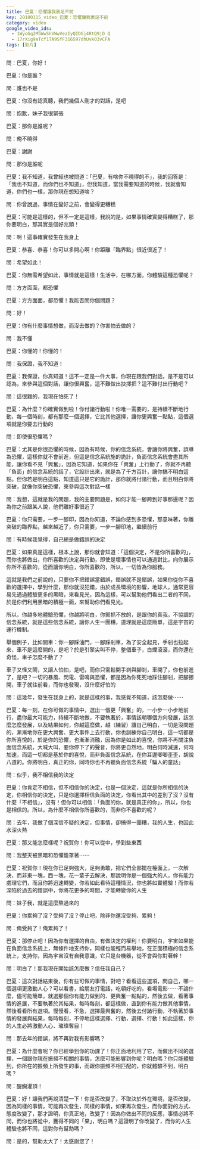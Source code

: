 ```yaml
---
title: 巴夏：恐懼讓我裹足不前
key: 20180115_video_巴夏：恐懼讓我裹足不前
category: video
google_video_ids:
  - 1WyoGq2M5WwShVWwVezIyQIDGj4RtQ9jD_Q
  - 17rXig9aTcf1TA9SfF316597dhUvkO3vCFA
tags: [影片]
---
```


問：巴夏，你好！

巴夏：你是誰？

問：誰也不是

巴夏：你沒有認真聽，我們幾個人剛才的對話，是吧

問：抱歉，妹子我很緊張

巴夏：那你是誰呢？

問：俺不曉得

巴夏：謝謝

問：那你是誰呢

巴夏：我不知道，我曾經也被問道：「巴夏，有啥你不曉得的不」，我的回答是：「我也不知道，而你們也不知道」，但我知道，當我需要知道的時候，我就會知道，你們也一樣，那你現在想知道啥？

問：你曾說過，事情在變好之前，會變得更糟糕

巴夏：可能是這樣的，但不一定是這樣，我說的是，如果事情確實變得糟糕了，那你要明白，那其實是個好兆頭！

問：啊！這事確實發生在我身上

巴夏：恭喜、恭喜！你可以多開心啊！你距離「臨界點」很近很近了！

問：希望如此！

巴夏：你無需希望如此，事情就是這樣！生活中，在哪方面，你體驗這種恐懼呢？

問：方方面面，都恐懼

巴夏：方方面面，都恐懼！我能否問你個問題？

問：好！

巴夏：你有什麼事情想做，而沒去做的？你害怕去做的？

問：我不懂

巴夏：你懂的！你懂的！

問：我保證，我不知道！

巴夏：我保證，你真知道！這不一定是一件大事，你現在跟我們對話，是不是可以認為，來參與這個對話，讓你很興奮，這不難做出抉擇把？這不難付出行動吧？

問：這很難的，我現在怕死了！

巴夏：為什麼？你確實做到啦！你付諸行動啦！你唯一需要的，是持續不斷地行動，每一個時刻，都有那麼一個選擇，它比其他選擇，讓你更興奮一點點，這個選項就是你要去行動的

問：即使很恐懼嗎？

巴夏：尤其是你很恐懼的時候，因為有時候，你的信念系統，會讓你將興奮，誤導為恐懼，這樣你就不會前進，但這是信念系統施的詭計，負面信念系統會盡其所能，讓你看不見「興奮」，因為它知道，如果你在「興奮」上行動了，你就不再聽「負面」的信念系統的話了，它設計出來，就是為了千方百計，讓你搞不明白這點。但你若是明白這點，知道這只是它的詭計，那你就將付諸行動，而且明白你將突破，就像你突破恐懼，來參與這次對話一樣

問：我想，這就是我的問題，我的主要問題是，如何才能一腳跨到好事那邊呢？因為你之前跟某人說，他們離好事很近了

巴夏：你只需要，一步一腳印，因為你知道，不論你感到多恐懼，那意味著，你離突破的臨界點，越來越近了，你只需要，一步一腳印地，繼續前行

問：有時候我覺得，自己總是做錯誤的決定

巴夏：如果真是這樣，根本上說，那你就會知道：「這個決定，不是你所喜歡的」，而你也將做出，你所喜歡的決定與行動，即使是壞事情也可以通過對比，向你展示你所不喜歡的，從而讓你明白，你所喜歡的，所以，一切皆為你服務。

這就是我們之前說的，只要你不把錯誤當錯誤，錯誤就不是錯誤，如果你從你不喜歡的選擇中，學到什麼，那你就沒犯錯，由於成長環境的影響，地球人，通常更容易先通過體驗更多的黑暗，來看見光，因為這樣，可以幫助他們看出二者的不同，於是你們利用黑暗的積極一面，來幫助你們看見光。

所以，你越多地體驗恐懼，你越將明白，你緊抓不放的，是跟你的真我，不協調的信念系統，就是這些信念系統，讓你人生一團糟，道理就是這麼簡單，這是宇宙的運行機制。

舉個例子，比如開車：你一腳踩油門，一腳踩剎車，為了安全起見，手剎也拉起來，車不是這麼開的，是吧？於是引擎尖叫不停，整個車子，白煙滾滾，而你還在奇怪，車子怎麼不動了？

車子又怪又鬧，又讓人怕怕，是吧，而你只需鬆開手剎與腳剎，車開了，你也前進了，是吧？一切的暴風、閃電、雷鳴與恐懼，都是因為你死死地踩住腳剎，把腳挪開，車子就往前看，而你也發現，沒什麼好怕的

問：這幾年，發生在我身上的，就是這樣的事，我感覺不知道，該怎麼做⋯⋯

巴夏：每一刻，在你可做的事情中，選出一個更「興奮」的，一小步一小步地前行，盡你最大可能力，持續不斷地做，不要執著於，事情該朝哪個方向發展，該怎麼怎麼發展，以及結果如何，你越這麼做，越（練習）讓自己明白，一切是沒問題的，漸漸地你在更大興奮、更大事件上去行動，你也訓練你自己明白，這一切都是你所喜悅的，於是你的恐懼，也漸漸消融，因為你是如此的喜悅，你將不再關注負面信念系統，大喊大叫，要你停下了的聲音，你將更自然地，明白何時減速，何時加速，而這一切都是基於你的喜悅，而非負面信念系統，在你耳邊唧唧歪歪，胡說八道的。你將明白，真正的你，同時你也不再聽負面信念系統「騙人的童話」

問：似乎，我不相信我的決定

巴夏：你肯定不相信，但不相信你的決定，也是一個決定，這就是你所相信的決定，你相信你的決定，只是你選擇相信負面的決定，你看出其中的差別了沒？沒有什麼「不相信」，沒有！但你可以相信：「負面的你，就是真正的你」，所以，你也是相信的。所以，為什麼不相信你所喜歡的，而非你不喜歡的呢？

問：去年，我做了個深信不疑的決定，但事情，卻搞得一團糟，我的人生，也因此水深火熱

巴夏：那又能怎麼樣呢？祝賀你！你可以從中，學到些東西

問：我整天被黑暗和恐懼籠罩著⋯⋯

巴夏：祝賀你！現在你已足夠強大，足夠勇敢，把它們全部擺在檯面上，一次解決，而非東一塊，西一塊，花一輩子去解決，那說明你是一個強大的人，你有能力處理它們，而且你將迅速轉變，你若如此看待這種情況，你也將如實體驗！而你若深陷於過去的錯誤中，你將花更多的時間，才能轉變你的人生

問：妹子我，就是這麼熬過來的

巴夏：你累夠了沒？受夠了沒？停止吧，除非你還沒受夠、累夠！

問：俺受夠了！俺累夠了！

巴夏：那停止吧！因為你有選擇的自由，有做決定的權利！你要明白，宇宙如果能在負面信念系統上，無條件地支持你，同樣也能輕而易舉地，在正面積極的信念系統上，支持你，因為宇宙沒有自我意識，它只是台機器，從不會與你對著幹！

問：明白了！那我現在開始該怎麼做？信任我自己？

巴夏：這次對話結束後，你有些可做的事情，對吧？看看這些選項，問自己，哪一個選項更激動人心？可以看書，給朋友打電話，吃頓好吃的，看場電影⋯⋯不論什麼，儘可能簡單，就選那個你有能力做到的、更興奮一點點的，然後去做，看著事情的進展，不要執著於其結果，每時每刻，都這樣做，直到你有能力做其他事情，然後看看所有選項。慢慢看，不急，選擇最興奮的，然後去付諸行動，不執著於事情的發展與結果，每時每刻，不停地這樣選擇、行動，選擇、行動！如此這樣，你的人生必將激動人心、璀璨奪目！

問：那去年的錯誤，將不再對我有影響嗎？

巴夏：為什麼會呢？你已經學到你的功課了！你正面地利用了它，而做出不同的選擇，一個跟你現在振頻不相關的事情，怎麼可能影響到你呢？明白嗎？你只能體驗到，你所在的振頻上所發生的事，而跟你振頻不相匹配的，你就體驗不到，明白嗎？

問：醍醐灌頂！

巴夏：好！讓我們再說清楚一下！你是否改變了，不取決於外在環境，是否改變，因為同樣的事情，可能再次發生，同樣的事情，如果再次發生，而你面對的方式、態度改變了，那才證明，你真正地，改變了！因為你做出不同的反應，事情必將不同，而你也將從中，獲得不同的「果」，明白嗎？這證明了你改變了，而你的人生體驗也將不同，這對你有幫助嗎？

問：是的，幫助太大了！太感謝您了！
